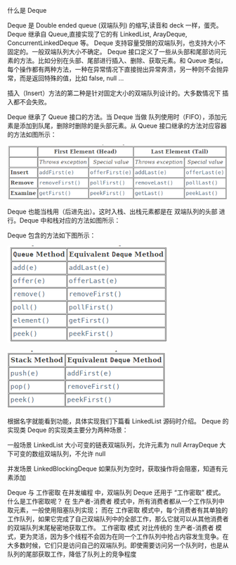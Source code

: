 什么是 Deque


Deque 是 Double ended queue (双端队列) 的缩写,读音和 deck 一样，蛋壳。
Deque 继承自 Queue,直接实现了它的有 LinkedList, ArayDeque, ConcurrentLinkedDeque 等。
Deque 支持容量受限的双端队列，也支持大小不固定的。一般双端队列大小不确定。
Deque 接口定义了一些从头部和尾部访问元素的方法。比如分别在头部、尾部进行插入、删除、获取元素。和 Queue
类似，每个操作都有两种方法，一种在异常情况下直接抛出异常奔溃，另一种则不会抛异常，而是返回特殊的值，比如 false, null …



插入（Insert）方法的第二种是针对固定大小的双端队列设计的。大多数情况下 插入都不会失败。

Deque 继承了 Queue 接口的方法。当 Deque 当做 队列使用时（FIFO），添加元素是添加到队尾，删除时删除的是头部元素。从 Queue 接口继承的方法对应容器的方法如图所示：

![这里写图片描述](art/Dqueue/20161019193301571-20210614221202365.png)


Deque 也能当栈用（后进先出）。这时入栈、出栈元素都是在 双端队列的头部 进行。Deque 中和栈对应的方法如图所示：

Deque 包含的方法如下图所示：

![这里写图片描述](art/Dqueue/20161019194500774.png)



![这里写图片描述](art/Dqueue/20161019232902599.png)

根据名字就能看到功能，具体实现我们下篇看 LinkedList 源码时介绍。
Deque 的实现类
Deque 的实现类主要分为两种场景：

一般场景
LinkedList 大小可变的链表双端队列，允许元素为 null
ArrayDeque 大下可变的数组双端队列，不允许 null

并发场景
LinkedBlockingDeque 如果队列为空时，获取操作将会阻塞，知道有元素添加



Deque 与 工作密取
在并发编程 中，双端队列 Deque 还用于 “工作密取” 模式。
什么是工作密取呢？
在 生产者-消费者 模式中，所有消费者都从一个工作队列中取元素，一般使用阻塞队列实现；
而在 工作密取 模式中，每个消费者有其单独的工作队列，如果它完成了自己双端队列中的全部工作，那么它就可以从其他消费者的双端队列末尾秘密地获取工作。
工作密取 模式 对比传统的 生产者-消费者 模式，更为灵活，因为多个线程不会因为在同一个工作队列中抢占内容发生竞争。在大多数时候，它们只是访问自己的双端队列。即使需要访问另一个队列时，也是从 队列的尾部获取工作，降低了队列上的竞争程度
